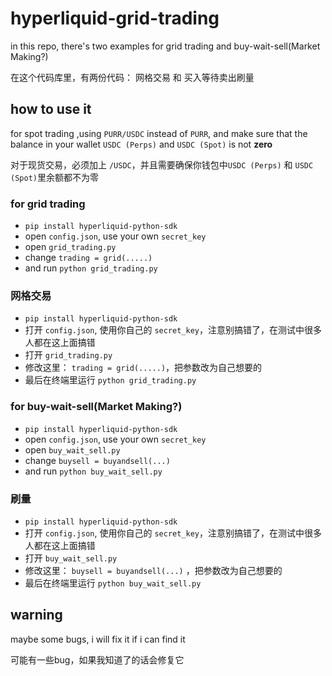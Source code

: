 # hyperliquid-grid-trading

in this repo, there's two examples for grid trading and buy-wait-sell(Market Making?) 

在这个代码库里，有两份代码： 网格交易 和 买入等待卖出刷量

## how to use it
for spot trading ,using `PURR/USDC` instead of `PURR`, and make sure that the balance in your wallet `USDC (Perps)` and `USDC (Spot)` is not **zero**

对于现货交易，必须加上 `/USDC`，并且需要确保你钱包中`USDC (Perps)` 和 `USDC (Spot)`里余额都不为零



### for grid trading

+ `pip install hyperliquid-python-sdk`
+ open `config.json`, use your own `secret_key`
+ open `grid_trading.py`
+ change `trading = grid(.....)`
+ and run `python grid_trading.py`

### 网格交易

+ `pip install hyperliquid-python-sdk`
+ 打开 `config.json`, 使用你自己的 `secret_key`，注意别搞错了，在测试中很多人都在这上面搞错
+ 打开 `grid_trading.py`
+ 修改这里： `trading = grid(.....)`，把参数改为自己想要的
+ 最后在终端里运行 `python grid_trading.py`

### for buy-wait-sell(Market Making?)
+ `pip install hyperliquid-python-sdk`
+ open `config.json`, use your own `secret_key`
+ open `buy_wait_sell.py`
+ change `buysell = buyandsell(...)` 
+ and run `python buy_wait_sell.py`

### 刷量
+ `pip install hyperliquid-python-sdk`
+ 打开 `config.json`, 使用你自己的 `secret_key`，注意别搞错了，在测试中很多人都在这上面搞错
+ 打开 `buy_wait_sell.py`
+ 修改这里： `buysell = buyandsell(...)` ，把参数改为自己想要的
+ 最后在终端里运行 `python buy_wait_sell.py`

## warning 

maybe some bugs, i will fix it if i can find it

可能有一些bug，如果我知道了的话会修复它